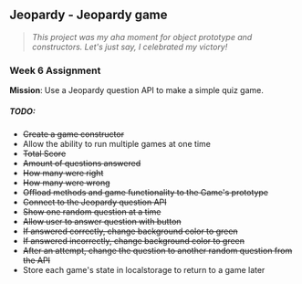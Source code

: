 ## Jeopardy - Jeopardy game
> *This project was my aha moment for object prototype and constructors. Let's just say, I celebrated my victory!*

### Week 6 Assignment
**Mission**: Use a Jeopardy question API to make a simple quiz game.

##### TODO:
 - ~~Create a game constructor~~
  - Allow the ability to run multiple games at one time
  - ~~Total Score~~
  - ~~Amount of questions answered~~
  - ~~How many were right~~
  - ~~How many were wrong~~
 - ~~Offload methods and game functionality to the Game's prototype~~
 - ~~Connect to the Jeopardy question API~~
 - ~~Show one random question at a time~~
 - ~~Allow user to answer question with button~~
 - ~~If answered correctly, change background color to green~~
 - ~~If answered incorrectly, change background color to green~~
 - ~~After an attempt, change the question to another random question from the API~~
 - Store each game's state in localstorage to return to a game later
